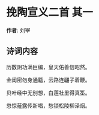 # 挽陶宣义二首  其一

**作者**: 刘宰

## 诗词内容

历数阴功满巨编，皇天佑善信昭然。

金闺密勿身通籍，云路连翩子着鞭。

贝叶经中无别想，白莲社里得真筌。

忽惊薤露传新唱，愁锁松陵柳泽烟。

